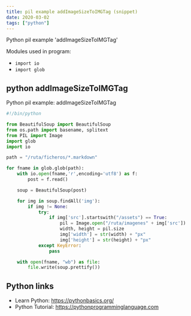 ```yaml
---
title: pil example addImageSizeToIMGTag (snippet)
date: 2020-03-02
tags: ["python"]
---
```

Python pil example 'addImageSizeToIMGTag'


Modules used in program: 
* `import io`
* `import glob`

## python addImageSizeToIMGTag

Python pil example: addImageSizeToIMGTag

```python
#!/bin/python

from BeautifulSoup import BeautifulSoup
from os.path import basename, splitext
from PIL import Image
import glob
import io

path = "/ruta/ficheros/*.markdown"

for fname in glob.glob(path):
    with io.open(fname,'r',encoding='utf8') as f:
        post = f.read()

    soup = BeautifulSoup(post)

    for img in soup.findAll('img'):
        if img != None:
            try:
                if img['src'].startswith("/assets") == True:
                    pil = Image.open("/ruta/imagenes" + img['src'])
                    width, height = pil.size
                    img['width'] = str(width) + "px"
                    img['height'] = str(height) + "px"
            except KeyError:
                pass

    with open(fname, "wb") as file:
        file.write(soup.prettify())


```

## Python links

- Learn Python: https://pythonbasics.org/
- Python Tutorial: https://pythonprogramminglanguage.com
